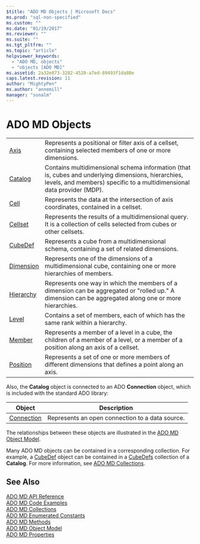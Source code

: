 ```yaml
---
$title: "ADO MD Objects | Microsoft Docs"
ms.prod: "sql-non-specified"
ms.custom: ""
ms.date: "01/19/2017"
ms.reviewer: ""
ms.suite: ""
ms.tgt_pltfrm: ""
ms.topic: "article"
helpviewer_keywords: 
  - "ADO MD, objects"
  - "objects [ADO MD]"
ms.assetid: 2a32e873-3282-4520-a7ed-89493f1da80e
caps.latest.revision: 11
author: "MightyPen"
ms.author: "annemill"
manager: "sonalm"
---
```

# ADO MD Objects
|||  
|-|-|  
|[Axis](../../../ado/reference/ado-md-api/axis-object-ado-md.md)|Represents a positional or filter axis of a cellset, containing selected members of one or more dimensions.|  
|[Catalog](../../../ado/reference/ado-md-api/catalog-object-ado-md.md)|Contains multidimensional schema information (that is, cubes and underlying dimensions, hierarchies, levels, and members) specific to a multidimensional data provider (MDP).|  
|[Cell](../../../ado/reference/ado-md-api/cell-object-ado-md.md)|Represents the data at the intersection of axis coordinates, contained in a cellset.|  
|[Cellset](../../../ado/reference/ado-md-api/cellset-object-ado-md.md)|Represents the results of a multidimensional query. It is a collection of cells selected from cubes or other cellsets.|  
|[CubeDef](../../../ado/reference/ado-md-api/cubedef-object-ado-md.md)|Represents a cube from a multidimensional schema, containing a set of related dimensions.|  
|[Dimension](../../../ado/reference/ado-md-api/dimension-object-ado-md.md)|Represents one of the dimensions of a multidimensional cube, containing one or more hierarchies of members.|  
|[Hierarchy](../../../ado/reference/ado-md-api/hierarchy-object-ado-md.md)|Represents one way in which the members of a dimension can be aggregated or "rolled up." A dimension can be aggregated along one or more hierarchies.|  
|[Level](../../../ado/reference/ado-md-api/level-object-ado-md.md)|Contains a set of members, each of which has the same rank within a hierarchy.|  
|[Member](../../../ado/reference/ado-md-api/member-object-ado-md.md)|Represents a member of a level in a cube, the children of a member of a level, or a member of a position along an axis of a cellset.|  
|[Position](../../../ado/reference/ado-md-api/position-object-ado-md.md)|Represents a set of one or more members of different dimensions that defines a point along an axis.|  
  
 Also, the **Catalog** object is connected to an ADO **Connection** object, which is included with the standard ADO library:  
  
|Object|Description|  
|------------|-----------------|  
|[Connection](../../../ado/reference/ado-api/connection-object-ado.md)|Represents an open connection to a data source.|  
  
 The relationships between these objects are illustrated in the [ADO MD Object Model](../../../ado/reference/ado-md-api/ado-md-object-model.md).  
  
 Many ADO MD objects can be contained in a corresponding collection. For example, a [CubeDef](../../../ado/reference/ado-md-api/cubedef-object-ado-md.md) object can be contained in a [CubeDefs](../../../ado/reference/ado-md-api/cubedefs-collection-ado-md.md) collection of a **Catalog**. For more information, see [ADO MD Collections](../../../ado/reference/ado-md-api/ado-md-collections.md).  
  
## See Also  
 [ADO MD API Reference](../../../ado/reference/ado-md-api/ado-md-api-reference.md)   
 [ADO MD Code Examples](../../../ado/reference/ado-md-api/ado-md-code-examples.md)   
 [ADO MD Collections](../../../ado/reference/ado-md-api/ado-md-collections.md)   
 [ADO MD Enumerated Constants](../../../ado/reference/ado-md-api/ado-md-enumerated-constants.md)   
 [ADO MD Methods](../../../ado/reference/ado-md-api/ado-md-methods.md)   
 [ADO MD Object Model](../../../ado/reference/ado-md-api/ado-md-object-model.md)   
 [ADO MD Properties](../../../ado/reference/ado-md-api/ado-md-properties.md)